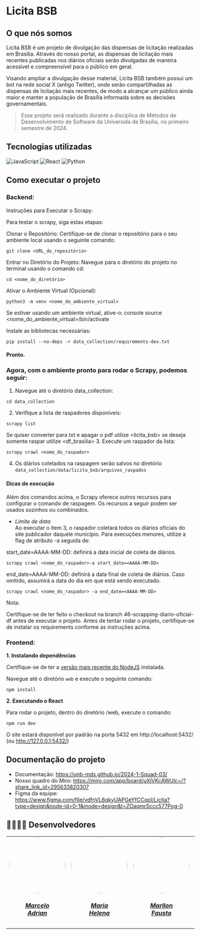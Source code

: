 # Licita BSB

## O que nós somos

Licita BSB é um projeto de divulgação das dispensas de licitação realizadas em Brasília. Através do nosso portal, as dispensas de licitação mais recentes publicadas nos diários oficiais serão divulgadas de maneira acessível e compreensível para o público em geral.

Visando ampliar a divulgação desse material, Licita BSB também possui um bot na rede social X (antigo Twitter), onde serão compartilhadas as dispensas de licitação mais recentes, de modo a alcançar um público ainda maior e manter a população de Brasília informada sobre as decisões governamentais.

> Esse projeto será realizado durante a disciplica de Métodos de Desenvolvimento de Software da Universida de Brasília, no primeiro semestre de 2024.

## Tecnologias utilizadas

![JavaScript](https://img.shields.io/badge/javascript-%23323330.svg?style=for-the-badge&logo=javascript&logoColor=%23F7DF1E) ![React](https://img.shields.io/badge/react-%2320232a.svg?style=for-the-badge&logo=react&logoColor=%2361DAFB) ![Python](https://img.shields.io/badge/python-3670A0?style=for-the-badge&logo=python&logoColor=ffdd54)

## Como executar o projeto
### Backend:

Instruções para Executar o Scrapy:

Para testar o scrapy, siga estas etapas:

Clonar o Repositório:
Certifique-se de clonar o repositório para o seu ambiente local usando o seguinte comando:

```console
git clone <URL_do_repositório>
```

Entrar no Diretório do Projeto:
Navegue para o diretório do projeto no terminal usando o comando cd:
```console
cd <nome_do_diretório>
```
Ativar o Ambiente Virtual (Opcional):
```console
python3 -m venv <nome_do_ambiente_virtual>
```

Se estiver usando um ambiente virtual, ative-o:
console
source <nome_do_ambiente_virtual>/bin/activate


Instale as bibliotecas necessárias:
```console
pip install --no-deps -r data_collection/requirements-dev.txt
```
#### Pronto. 
### Agora, com o ambiente pronto para rodar o Scrapy, podemos seguir:
1. Navegue até o diretório data_collection:
```console
cd data_collection
``` 
2. Verifique a lista de raspadores disponíveis:
```console
scrapy list
```
Se quiser converter para txt e apagar o pdf utilize <licita_bsb> se deseja somente raspar utilize <df_brasilia>
3. Execute um raspador da lista:
```console
scrapy crawl <nome_do_raspador>
```
4. Os diários coletados na raspagem serão salvos no diretório `data_collection/data/licita_bsb/arquivos_raspados`

#### Dicas de execução
Além dos comandos acima, o Scrapy oferece outros recursos para configurar o comando de raspagem. Os recursos a seguir podem ser usados sozinhos ou combinados.  

* *Limite de data*  
Ao executar o item 3, o raspador coletará todos os diários oficiais do site publicador daquele município. Para execuções menores, utilize a flag de atributo -a seguida de:

start_date=AAAA-MM-DD: definirá a data inicial de coleta de diários.
```console
scrapy crawl <nome_do_raspador>-a start_date=<AAAA-MM-DD>
```
end_date=AAAA-MM-DD: definirá a data final de coleta de diários. Caso omitido, assumirá a data do dia em que está sendo executado.
```console
scrapy crawl <nome_do_raspador> -a end_date=<AAAA-MM-DD>
```

Nota:

Certifique-se de ter feito o checkout na branch 46-scrapping-diario-oficial-df antes de executar o projeto.
Antes de tentar rodar o projeto, certifique-se de instalar os requirements conforme as instruções acima.
### Frontend:

**1. Instalando dependências**

Certifique-se de ter a [versão mais recente do NodeJS](https://nodejs.org/en/download) instalada.

Navegue até o diretório `web` e execute o seguinte comando:
```
npm install
```

**2. Executando o React**

Para rodar o projeto, dentro do diretório /web, execute o comando:
```
npm run dev
```

O site estará disponível por padrão na porta 5432 em http://localhost:5432/ (ou http://127.0.0.1:5432/)


## Documentação do projeto


- Documentação: https://unb-mds.github.io/2024-1-Squad-03/
- Nosso quadro do Miro: https://miro.com/app/board/uXjVKcAWUlc=/?share_link_id=295633820307
- Figma da equipe: https://www.figma.com/file/vdfnVL6qkyUAPGeYfCCqol/Licita?type=design&node-id=0-1&mode=design&t=ZOaqmrSccc577Pog-0

## 🧑‍💻👩‍💻 Desenvolvedores

<center>
<table style="margin-left: auto; margin-right: auto;">
    <tr>
        <td align="center">
            <a href="https://github.com/Marcelo-Adrian">
                <img style="border-radius: 50%;" src="https://github.com/Marcelo-Adrian.png" width="150px;"/>
                <h5 class="text-center">Marcelo<br>Adrian</h5>
            </a>
        </td>
        <td align="center">
            <a href="https://github.com/MariaCHelena">
                <img style="border-radius: 50%;" src="https://github.com/MariaCHelena.png" width="150px;"/>
                <h5 class="text-center">Maria<br>Helena</h5>
            </a>
        </td>
        <td align="center">
            <a href="https://github.com/m4rllon">
                <img style="border-radius: 50%;" src="https://github.com/m4rllon.png" width="150px;"/>
                <h5 class="text-center">Marllon<br>Fausto</h5>
            </a>
        </td>
        <td align="center">
            <a href="https://github.com/nateejpg">
                <img style="border-radius: 50%;" src="https://github.com/nateejpg.png" width="150px;"/>
                <h5 class="text-center">Nathan<br>Abreu</h5>
            </a>
        </td>
        <td align="center">
            <a href="https://github.com/Otavio4283">
                <img style="border-radius: 50%;" src="https://github.com/Otavio4283.png" width="150px;"/>
                <h5 class="text-center">Otávio<br>Henrique</h5>
            </a>
        </td>
         <td align="center">
            <a href="https://github.com/thaleseuflauzino">
                <img style="border-radius: 50%;" src="https://github.com/thaleseuflauzino.png" width="150px;"/>
                <h5 class="text-center">Thales<br>Euflauzino</h5>
            </a>
        </td>
	<td align="center">
            <a href="https://github.com/moonshinerd">
                <img style="border-radius: 50%;" src="https://github.com/moonshinerd.png" width="150px;"/>
                <h5 class="text-center">Víctor<br>Schmidt</h5>
            </a>
        </td>
</table>

</center>
